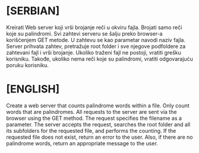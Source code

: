 # [SERBIAN]
Kreirati Web server koji vrši brojanje reči u okviru fajla. Brojati samo reči koje su palindromi.
Svi zahtevi serveru se šalju preko browser-a korišćenjem GET metode. U zahtevu se kao
parametar navodi naziv fajla. Server prihvata zahtev, pretražuje root folder i sve njegove
podfoldere za zahtevani fajl i vrši brojanje. Ukoliko traženi fajl ne postoji, vratiti grešku
korisniku. Takođe, ukoliko nema reči koje su palindromi, vratiti odgovarajuću poruku korisniku. 

# [ENGLISH]
Create a web server that counts palindrome words within a file. Only count words that are palindromes. 
All requests to the server are sent via the browser using the GET method. 
The request specifies the filename as a parameter. The server accepts the request, 
searches the root folder and all its subfolders for the requested file, and performs the counting. 
If the requested file does not exist, return an error to the user. 
Also, if there are no palindrome words, return an appropriate message to the user.
